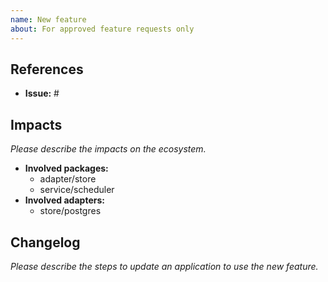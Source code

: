 ```yaml
---
name: New feature
about: For approved feature requests only
---
```


## References

- **Issue:** #

## Impacts

*Please describe the impacts on the ecosystem.*

- **Involved packages:**
  - adapter/store
  - service/scheduler
- **Involved adapters:**
  - store/postgres

## Changelog

*Please describe the steps to update an application to use the new feature.*

